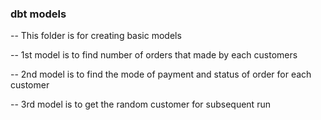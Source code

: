 ### dbt models

-- This folder is for creating basic models

-- 1st model is to find number of orders that made by each customers

-- 2nd model is to find the mode of payment and status of order for each customer

-- 3rd model is to get the random customer for subsequent run
